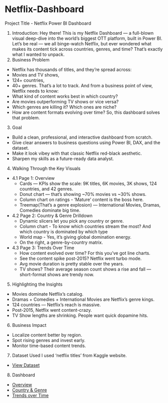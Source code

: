 # Netflix-Dashboard
Project Title - Netflix Power BI Dashboard
1.	Introduction: Hey there! This is my Netflix Dashboard — a full-blown visual deep-dive into the world’s biggest OTT platform, built in Power BI. Let’s be real — we all binge-watch Netflix, but ever wondered what makes its content tick across countries, genres, and time? That’s exactly what I wanted to unpack. 
2.	Business Problem
- Netflix has thousands of titles, and they’re spread across:
-	Movies and TV shows,
-	124+ countries,
-	40+ genres.
That’s a lot to track. And from a business point of view, Netflix needs to know:
-	What kind of content works best in which country?
-	Are movies outperforming TV shows or vice versa?
-	Which genres are killing it? Which ones are niche?
-	How are content formats evolving over time?
So, this dashboard solves that problem.
3.	Goal
-	Build a clean, professional, and interactive dashboard from scratch.
-	Give clear answers to business questions using Power BI, DAX, and the dataset.
-	Make it look vibey with that classic Netflix red-black aesthetic.
-	Sharpen my skills as a future-ready data analyst.
4.	Walking Through the Key Visuals
  - 4.1	Page 1: Overview
    - Cards — KPIs show the scale: 9K titles, 6K movies, 3K shows, 124 countries, and 42 genres.
    - Donut chart — that’s showing ~70% movies vs ~30% shows.
    - Column chart on ratings - ‘Mature’ content is the boss here.
    - Treemap(That’s a genre explosion) — International Movies, Dramas, Comedies dominate big time.
  - 4.2	Page 2: Country & Genre Drilldown
    - Dynamic slicers let you pick any country or genre.
    - Column chart - To know which countries stream the most? And which country is dominated by which type 
    - World map - Yes, it’s giving global domination energy.
    - On the right, a genre-by-country matrix.
  - 4.3	Page 3: Trends Over Time
    - How content evolved over time? For this you’ve got line charts.
    - See the content spike post-2015? Netflix went turbo mode.
    - Avg movie duration is pretty stable over the years.
    - TV shows? Their average season count shows a rise and fall — short-format shows are trendy now.
5.	Highlighting the Insights
-	Movies dominate Netflix’s catalog. 
-	Dramas + Comedies + International Movies are Netflix’s genre kings.
-	124 countries — Netflix’s reach is massive.
-	Post-2015, Netflix went content-crazy.
-	TV Show lengths are shrinking. People want quick dopamine hits.
6.	Business Impact
-	Localize content better by region.
-	Spot rising genres and invest early.
-	Monitor time-based content trends.
7.	Dataset Used
I used ‘netflix titles’ from Kaggle website.
- <a href="https://github.com/trishabera/Netflix-Dashboard/blob/main/netflix_titles.csv">View Dataset</a>
8.	Dashboard
- <a href="https://github.com/trishabera/Netflix-Dashboard/blob/main/Overview.png">Overview</a>
- <a href="https://github.com/trishabera/Netflix-Dashboard/blob/main/Country%20%26%20Genre.png">Country & Genre</a>
- <a href="https://github.com/trishabera/Netflix-Dashboard/blob/main/Trends%20over%20time.png">Trends over Time</a>
